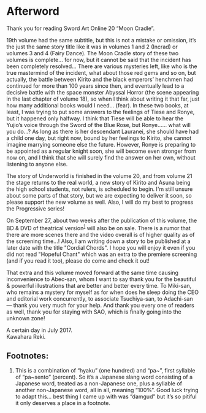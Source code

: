 # Afterword

Thank you for reading Sword Art Online 20 “Moon Cradle”.

19th volume had the same subtitle, but this is not a mistake or omission, it’s the just the same story title like it was in volumes 1 and 2 (Incrad) or volumes 3 and 4 (Fairy Dance). The Moon Cradle story of these two volumes is complete... for now, but it cannot be said that the incident has been completely resolved... There are various mysteries left, like who is the true mastermind of the incident, what about those red gems and so on, but actually, the battle between Kirito and the black emperors’ henchmen had continued for more than 100 years since then, and eventually lead to a decisive battle with the space monster Abyssal Horror (the scene appearing in the last chapter of volume 18), so when I think about writing it that far, just how many additional books would I need... (fear). In these two books, at least, I was trying to put some answers to the feelings of Tiese and Ronye, but it happened only halfway. I think that Tiese will be able to hear the Yujio’s voice through the Sword of the Blue Rose, but Ronye...... what will you do...? As long as there is her descendant Lauranei, she should have had a child one day, but right now, bound by her feelings to Kirito, she cannot imagine marrying someone else the future. However, Ronye is preparing to be appointed as a regular knight soon, she will become even stronger from now on, and I think that she will surely find the answer on her own, without listening to anyone else.

The story of Underworld is finished in the volume 20, and from volume 21 the stage returns to the real world, a new story of Kirito and Asuna being the high school students, not rulers, is scheduled to begin. I'm still unsure about some parts of that story, but we are expecting to deliver it soon, so please support the new volume as well. Also, I will do my best to progress the Progressive series!

On September 27, about two weeks after the publication of this volume, the BD & DVD of theatrical version<sup><a href="#Prim1">1</a></sup> will also be on sale. There is a rumor that there are more scenes there and the video overall is of higher quality as of the screening time...! Also, I am writing down a story to be published at a later date with the title "Cordial Chords". I hope you will enjoy it even if you did not read "Hopeful Chant" which was an extra to the premiere screening (and if you read it too), please do come and check it out!

That extra and this volume moved forward at the same time causing inconvenience to Abec-san, whom I want to say thank you for the beautiful & powerful illustrations that are better and better every time. To Miki-san, who remains a mystery for myself as for when does he sleep doing the CEO and editorial work concurrently, to associate Tsuchiya-san, to Adachi-san — thank you very much for your help. And thank you every one of readers as well, thank you for staying with SAO, which is finally going into the unknown zone!

A certain day in July 2017.  
Kawahara Reki.


## Footnotes:

1. <a name="Prim1"></a>This is a combination of “hyaku” (one hundred) and “pa~”, first syllable of “pa~sento” (percent). So it’s a Japanese slang word consisting of a Japanese word, treated as a non-Japanese one, plus a syllable of another non-Japanese word, all in all, meaning “100%”. Good luck trying to adapt this… best thing I came up with was “damgud” but it’s so pitiful it only deserves a place in a footnote.